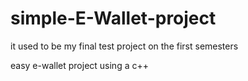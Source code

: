 # simple-E-Wallet-project
it used to be my final test project on the first semesters 

easy e-wallet project using a c++ 
